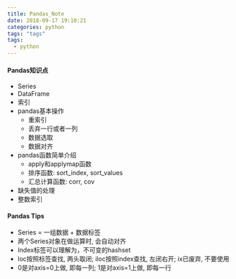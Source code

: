 ```yaml
---
title: Pandas_Note
date: 2018-09-17 19:10:21
categories: python
tags: "tags"
tags:
  - python
---
```


#### Pandas知识点

- Series
- DataFrame
- 索引
- pandas基本操作
    - 重索引
    - 丢弃一行或者一列
    - 数据选取
    - 数据对齐
- pandas函数简单介绍
    - apply和applymap函数
    - 排序函数: sort_index, sort_values
    - 汇总计算函数: corr, cov
- 缺失值的处理
- 整数索引

<!-- more -->

#### Pandas Tips

- Series = 一组数据 + 数据标签
- 两个Series对象在做运算时, 会自动对齐
- Index标签可以理解为，不可变的hashset
- loc按照标签查找, 两头取闭; iloc按照index查找, 左闭右开; ix已废弃, 不要使用
- 0是对axis=0上做, 即每一列; 1是对axis=1上做, 即每一行